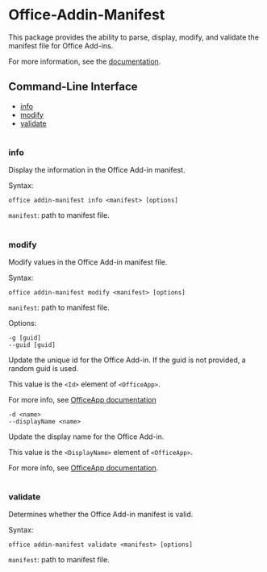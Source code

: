# Office-Addin-Manifest

This package provides the ability to parse, display, modify, and validate the manifest file for Office Add-ins.

For more information, see the [documentation](
https://docs.microsoft.com/en-us/office/dev/add-ins/develop/add-in-manifests).

## Command-Line Interface
* [info](#info)
* [modify](#modify)
* [validate](#validate)

#

### info 
Display the information in the Office Add-in manifest. 

Syntax:

`office addin-manifest info <manifest> [options]`

`manifest`: path to manifest file.

#

### modify
Modify values in the Office Add-in manifest file.

Syntax:

`office addin-manifest modify <manifest> [options]`

`manifest`: path to manifest file. 

Options:

`-g [guid]`<br>
`--guid [guid]`

Update the unique id for the Office Add-in. If the guid is not provided, a random guid is used.

This value is the `<Id>` element of `<OfficeApp>`.

For more info, see [OfficeApp documentation](https://docs.microsoft.com/en-us/office/dev/add-ins/reference/manifest/officeapp)

`-d <name>`<br>
`--displayName <name>`

Update the display name for the Office Add-in.

This value is the `<DisplayName>` element of `<OfficeApp>`. 

For more info, see [OfficeApp documentation](https://docs.microsoft.com/en-us/office/dev/add-ins/reference/manifest/officeapp).

#

### validate 
Determines whether the Office Add-in manifest is valid.

Syntax:

`office addin-manifest validate <manifest> [options]`

`manifest`: path to manifest file.

